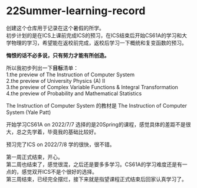 # 22Summer-learning-record  
创建这个仓库用于记录在这个暑假的所学。  
初步计划的是在ICS上课前完成ICS的预习，在ICS结束后开始CS61A的学习和大学物理的学习，希望能在返校前完成，返校后学习一下概统和复变函数的预习。 

**悔恨的话不必多说，只有努力才能有所创造。**

所以我初步列出一下**目标**清单：  
1.the preview of The Instruction of Computer System   
2.the preview of University Physics (A) Ⅱ  
3.the preview of Complex Variable Functions & Integral Transformation  
4.the preview of Probability and Mathematical Statistics  

The Instruction of Computer System 的教材是 The Instruction of Computer System (Yale Patt)
  
开始学习CS61A on 2022/7/7 选择的是20Spring的课程，感觉具体的差距不是很大，总之先学着，毕竟我的基础比较好。
  
预习完了ICS on 2022/7/8 学的很快，很不错。
  
第一周正式结束，开心。  
第二周也结束了，感觉很混，之后还是要多多学习。CS61A的学习难度还是有一点的，感觉双开ICS不是个很好的选择。  
第三周结束，已经完全摆烂，接下来就是指望课程正式结束后回家认真学习了。
